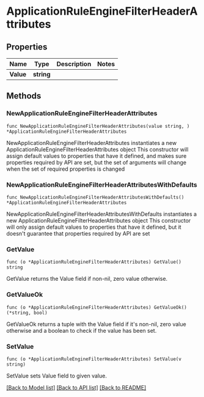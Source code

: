 # ApplicationRuleEngineFilterHeaderAttributes

## Properties

Name | Type | Description | Notes
------------ | ------------- | ------------- | -------------
**Value** | **string** |  | 

## Methods

### NewApplicationRuleEngineFilterHeaderAttributes

`func NewApplicationRuleEngineFilterHeaderAttributes(value string, ) *ApplicationRuleEngineFilterHeaderAttributes`

NewApplicationRuleEngineFilterHeaderAttributes instantiates a new ApplicationRuleEngineFilterHeaderAttributes object
This constructor will assign default values to properties that have it defined,
and makes sure properties required by API are set, but the set of arguments
will change when the set of required properties is changed

### NewApplicationRuleEngineFilterHeaderAttributesWithDefaults

`func NewApplicationRuleEngineFilterHeaderAttributesWithDefaults() *ApplicationRuleEngineFilterHeaderAttributes`

NewApplicationRuleEngineFilterHeaderAttributesWithDefaults instantiates a new ApplicationRuleEngineFilterHeaderAttributes object
This constructor will only assign default values to properties that have it defined,
but it doesn't guarantee that properties required by API are set

### GetValue

`func (o *ApplicationRuleEngineFilterHeaderAttributes) GetValue() string`

GetValue returns the Value field if non-nil, zero value otherwise.

### GetValueOk

`func (o *ApplicationRuleEngineFilterHeaderAttributes) GetValueOk() (*string, bool)`

GetValueOk returns a tuple with the Value field if it's non-nil, zero value otherwise
and a boolean to check if the value has been set.

### SetValue

`func (o *ApplicationRuleEngineFilterHeaderAttributes) SetValue(v string)`

SetValue sets Value field to given value.



[[Back to Model list]](../README.md#documentation-for-models) [[Back to API list]](../README.md#documentation-for-api-endpoints) [[Back to README]](../README.md)


